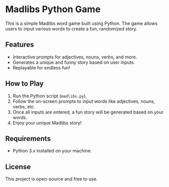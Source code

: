 
# Madlibs Python Game

This is a simple Madlibs word game built using Python. The game allows users to input various words to create a fun, randomized story.

## Features
- Interactive prompts for adjectives, nouns, verbs, and more.
- Generates a unique and funny story based on user inputs.
- Replayable for endless fun!

## How to Play
1. Run the Python script (`madlibs.py`).
2. Follow the on-screen prompts to input words like adjectives, nouns, verbs, etc.
3. Once all inputs are entered, a fun story will be generated based on your words.
4. Enjoy your unique Madlibs story!

## Requirements
- Python 3.x installed on your machine.

## License
This project is open-source and free to use.
